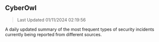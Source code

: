 ## CyberOwl 
> Last Updated 01/11/2024 02:19:56 


A daily updated summary of the most frequent types of security incidents currently being reported from different sources.

